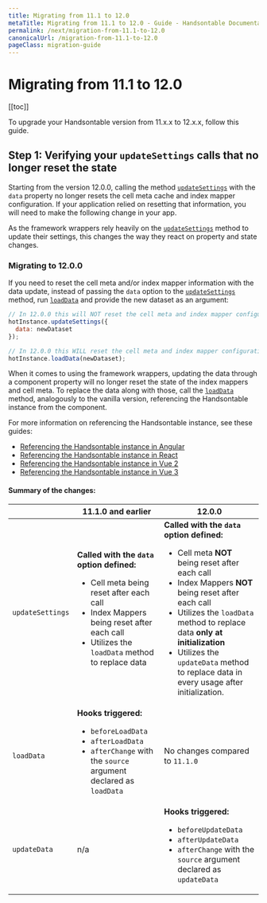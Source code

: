```yaml
---
title: Migrating from 11.1 to 12.0
metaTitle: Migrating from 11.1 to 12.0 - Guide - Handsontable Documentation
permalink: /next/migration-from-11.1-to-12.0
canonicalUrl: /migration-from-11.1-to-12.0
pageClass: migration-guide
---
```


# Migrating from 11.1 to 12.0

[[toc]]

To upgrade your Handsontable version from 11.x.x to 12.x.x, follow this guide.

## Step 1: Verifying your `updateSettings` calls that no longer reset the state

Starting from the version 12.0.0, calling the method [`updateSettings`](@/api/core.md#updateSettings) with the `data` property no longer resets the cell meta cache and index mapper configuration. If your application relied on resetting that information, you will need to make the following change in your app.

As the framework wrappers rely heavily on the [`updateSettings`](@/api/core.md#updateSettings) method to update their settings, this changes the way they react on property and state changes.

### Migrating to 12.0.0
If you need to reset the cell meta and/or index mapper information with the data update, instead of passing the `data` option to the [`updateSettings`](@/api/core.md#updateSettings) method, run [`loadData`](@/api/core.md#loadData) and provide the new dataset as an argument:
```js
// In 12.0.0 this will NOT reset the cell meta and index mapper configuration
hotInstance.updateSettings({
  data: newDataset
});

// In 12.0.0 this WILL reset the cell meta and index mapper configuration
hotInstance.loadData(newDataset);
```

When it comes to using the framework wrappers, updating the data through a component property will no longer reset the state of the index mappers and cell meta. To replace the data along with those, call the [`loadData`](@/api/core.md#loadData) method, analogously to the vanilla version, referencing the Handsontable instance from the component.

For more information on referencing the Handsontable instance, see these guides:
- [Referencing the Handsontable instance in Angular](@/guides/integrate-with-angular/angular-hot-reference.md)
- [Referencing the Handsontable instance in React](@/guides/integrate-with-react/react-hot-reference.md)
- [Referencing the Handsontable instance in Vue 2](@/guides/integrate-with-vue/vue-hot-reference.md)
- [Referencing the Handsontable instance in Vue 3](@/guides/integrate-with-vue3/vue3-hot-reference.md)

#### Summary of the changes:
| | 11.1.0 and earlier | 12.0.0 |
| -- | ---- | ------ |
| <span style="white-space: nowrap;">`updateSettings`</span> | <strong>Called with the `data` option defined:</strong><ul><li>Cell meta being reset after each call</li><li>Index Mappers being reset after each call</li><li>Utilizes the `loadData` method to replace data</li></ul> | <strong>Called with the `data` option defined:</strong><ul><li>Cell meta **NOT** being reset after each call</li><li>Index Mappers **NOT** being reset after each call</li><li>Utilizes the `loadData` method to replace data **only at initialization**</li><li>Utilizes the `updateData` method to replace data in every usage after initialization.</li></ul> |
| <span style="white-space: nowrap;">`loadData`</span> | <strong>Hooks triggered:</strong><ul><li>`beforeLoadData`</li><li>`afterLoadData`</li><li>`afterChange` with the `source` argument declared as `loadData`</li></ul> | No changes compared to `11.1.0`
| <span style="white-space: nowrap;">`updateData`</span> | n/a |  <strong>Hooks triggered:</strong><ul><li>`beforeUpdateData`</li><li>`afterUpdateData`</li><li>`afterChange` with the `source` argument declared as `updateData`</li></ul> | <strong>Hooks triggered:</strong><ul><li>`beforeUpdateData`</li><li>`afterUpdateData`</li><li>`afterChange` with the `source` argument declared as `updateData`</li></ul> -->



